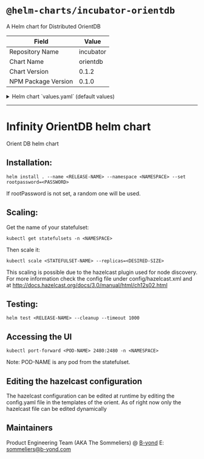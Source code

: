# `@helm-charts/incubator-orientdb`

A Helm chart for Distributed OrientDB

| Field               | Value     |
| ------------------- | --------- |
| Repository Name     | incubator |
| Chart Name          | orientdb  |
| Chart Version       | 0.1.2     |
| NPM Package Version | 0.1.0     |

<details>

<summary>Helm chart `values.yaml` (default values)</summary>

```yaml
replicaCount: 1

# random if not set
# rootPassword: root123

image:
  name: orientdb
  tag: 3.0.13
  pullPolicy: IfNotPresent

# distributed settings for default-distributed-db-config.json
distributed:
  enabled: false
  autoDeploy: true
  executionMode: undefined
  readQuorum: 1
  writeQuorum: majority
  newNodeStrategy: static
  readYourWrites: true

service:
  type: ClusterIP
  orientHttp: 2480
  hazelcast: 2434
  orientBinary: 2424
  gremlinWebsocket: 8182

ingress:
  enabled: false
  annotations: {}

resources:
  requests:
    cpu: '500m'
    memory: '2Gi'
  limits:
    cpu: '2000m'
    memory: '8Gi'

jvm: {}
# Optional jvm settings:
#  memory: "-Xms800m -Xmx800m"
#  options: "-Djna.nosys=true -XX:+HeapDumpOnOutOfMemoryError -Djava.awt.headless=true -Dfile.encoding=UTF8 -Drhino.opt.level=9"
#  settings: "-Dstorage.diskCache.bufferSize=7200"

nodeSelector: {}

tolerations: []

affinity: {}

readinessProbe:
  enabled: true

livenessProbe:
  enabled: true

hazelcast:
  groupName: orientdb
  groupPassword: orientdb

persistence:
  enabled: true
  storage:
    accessMode:
      - ReadWriteOnce
    size: 10Gi
  backup:
    accessMode:
      - ReadWriteOnce
    size: 2Gi

config:
  overrideHazelcastConfig: true
  overrideOrientdbServerConfig: true
  overrideGremlinServerConfig: true
  overrideDistributedDbConfig: true

testing:
  enabled: false
```

</details>

---

# Infinity OrientDB helm chart

Orient DB helm chart

## Installation:

`helm install . --name <RELEASE-NAME> --namespace <NAMESPACE> --set rootpassword=<PASSWORD>`

If rootPassword is not set, a random one will be used.

## Scaling:

Get the name of your statefulset:

`kubectl get statefulsets -n <NAMESPACE>`

Then scale it:

`kubectl scale <STATEFULSET-NAME> --replicas=<DESIRED-SIZE>`

This scaling is possible due to the hazelcast plugin used for node discovery. For more information check the config file under config/hazelcast.xml and at http://docs.hazelcast.org/docs/3.0/manual/html/ch12s02.html

## Testing:

`helm test <RELEASE-NAME> --cleanup --timeout 1000`

## Accessing the UI

`kubectl port-forward <POD-NAME> 2480:2480 -n <NAMESPACE>`

Note: POD-NAME is any pod from the statefulset.

## Editing the hazelcast configuration

The hazelcast configuration can be edited at runtime by editing the config.yaml file in the templates of the orient. As of right now only the hazelcast file can be edited dynamically

## Maintainers

Product Engineering Team (AKA The Sommeliers) @ [B-yond](https://www.b-yond.com)
E: <sommeliers@b-yond.com>
